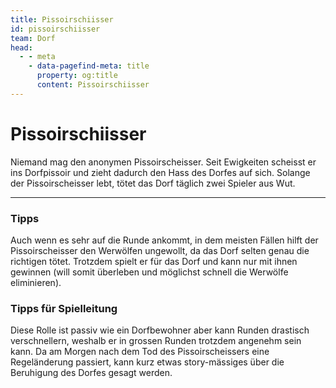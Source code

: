 ```yaml
---
title: Pissoirschiisser
id: pissoirschiisser
team: Dorf
head:
  - - meta
    - data-pagefind-meta: title
      property: og:title
      content: Pissoirschiisser
---
```


# Pissoirschiisser <TeamBadge team="Dorf" />

Niemand mag den anonymen Pissoirscheisser. Seit Ewigkeiten scheisst er ins Dorfpissoir und zieht dadurch den Hass des Dorfes auf sich. Solange der Pissoirscheisser lebt, tötet das Dorf täglich zwei Spieler aus Wut.

---

### Tipps
Auch wenn es sehr auf die Runde ankommt, in dem meisten Fällen hilft der Pissoirscheisser den Werwölfen ungewollt, da das Dorf selten genau die richtigen tötet. Trotzdem spielt er für das Dorf und kann nur mit ihnen gewinnen (will somit überleben und möglichst schnell die Werwölfe eliminieren).

### Tipps für Spielleitung
Diese Rolle ist passiv wie ein Dorfbewohner aber kann Runden drastisch verschnellern, weshalb er in grossen Runden trotzdem angenehm sein kann. Da am Morgen nach dem Tod des Pissoirscheissers eine Regeländerung passiert, kann kurz etwas story-mässiges über die Beruhigung des Dorfes gesagt werden.